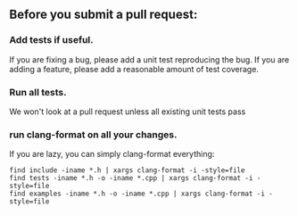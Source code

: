 ## Before you submit a pull request:

### Add tests if useful.

If you are fixing a bug, please add a unit test reproducing the bug. If you are adding a 
feature, please add a reasonable amount of test coverage.

### Run all tests.

We won't look at a pull request unless all existing unit tests pass

### run clang-format on all your changes.

If you are lazy, you can simply clang-format everything:

    find include -iname *.h | xargs clang-format -i -style=file
    find tests -iname *.h -o -iname *.cpp | xargs clang-format -i -style=file
    find examples -iname *.h -o -iname *.cpp | xargs clang-format -i -style=file